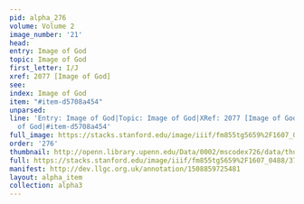 ```yaml
---
pid: alpha_276
volume: Volume 2
image_number: '21'
head: 
entry: Image of God
topic: Image of God
first_letter: I/J
xref: 2077 [Image of God]
see: 
index: Image of God
item: "#item-d5708a454"
unparsed: 
line: 'Entry: Image of God|Topic: Image of God|XRef: 2077 [Image of God]|Index:  Image
  of God|#item-d5708a454'
full_image: https://stacks.stanford.edu/image/iiif/fm855tg5659%2F1607_0488/full/full/0/default.jpg
order: '276'
thumbnail: http://openn.library.upenn.edu/Data/0002/mscodex726/data/thumb/1607_0488_thumb.jpg
full: https://stacks.stanford.edu/image/iiif/fm855tg5659%2F1607_0488/370,3999,3003,332/full/0/default.jpg
manifest: http://dev.llgc.org.uk/annotation/1508859725481
layout: alpha_item
collection: alpha3
---
```

